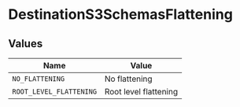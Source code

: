 # DestinationS3SchemasFlattening


## Values

| Name                    | Value                   |
| ----------------------- | ----------------------- |
| `NO_FLATTENING`         | No flattening           |
| `ROOT_LEVEL_FLATTENING` | Root level flattening   |